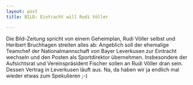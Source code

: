 ```yaml
---
layout: post
title: BILD: Eintracht will Rudi Völler

---
```


Die Bild-Zeitung spricht von einem Geheimplan, Rudi Völler selbst und Heribert Bruchhagen streiten alles ab: Angeblich soll der ehemalige Teamchef der Nationalmannschaft von Bayer Leverkusen zur Eintracht wechseln und den Posten als Sportdirektor übernehmen. Insbesondere der Aufsichtsrat und Vereinspräsident Fischer sollen an Rudi Völler dran sein. Dessen Vertrag in Leverkusen läuft aus. Na, da haben wir ja endlich mal wieder etwas zum Spekulieren ;-)


